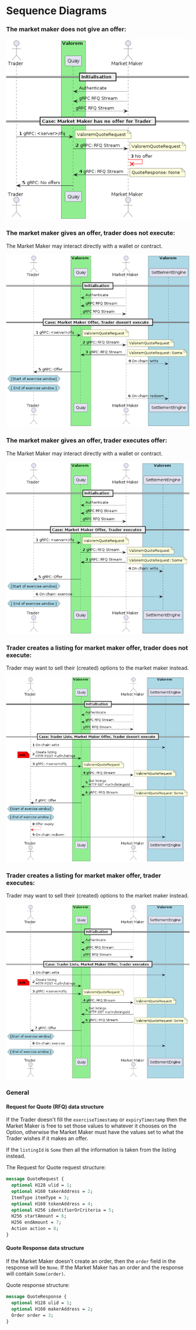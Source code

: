 # Sequence Diagrams
### The market maker does not give an offer:
![mm_no_offer](./diagrams/mm_no_offer.png)

### The market maker gives an offer, trader does not execute:
The Market Maker may interact directly with a wallet or contract.

![mm_offer_trader_doesnt_execute](./diagrams/mm_offer_trader_doesnt_execute.png)

### The market maker gives an offer, trader executes offer:
The Market Maker may interact directly with a wallet or contract.

![mm_offer_trader_execute](./diagrams/mm_offer_trader_execute.png)

### Trader creates a listing for market maker offer, trader does not execute:
Trader may want to sell their (created) options to the market maker instead.

![trader_listing_mm_offer_no_execute](./diagrams/trader_listing_mm_offer_no_execute.png)

### Trader creates a listing for market maker offer, trader executes:
Trader may want to sell their (created) options to the market maker instead.

![trader_listing_mm_offer](./diagrams/trader_listing_mm_offer.png)

### General
#### Request for Quote (RFQ) data structure

If the Trader doesn't fill the `exerciseTimestamp` or `expiryTimestamp`
then the Market Maker is free to set those values to whatever it chooses
on the Option, otherwise the Market Maker must have the values set to 
what the Trader wishes if it makes an offer.

If the `listingId` is `Some` then all the information is taken from
the listing instead.

The Request for Quote request structure:

```protobuf
message QuoteRequest {
  optional H128 ulid = 1;
  optional H160 takerAddress = 2;
  ItemType itemType = 3;
  optional H160 tokenAddress = 4;
  optional H256 identifierOrCriteria = 5;
  H256 startAmount = 6;
  H256 endAmount = 7;
  Action action = 8;
}
```

#### Quote Response data structure

If the Market Maker doesn't create an order, then the `order` field in the
response will be `None`. If the Market Maker has an order and the response
will contain `Some(order)`.

Quote response
structure:

```protobuf
message QuoteResponse {
  optional H128 ulid = 1;
  optional H160 makerAddress = 2;
  Order order = 3;
}
```
